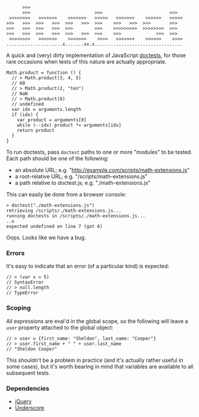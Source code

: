 
          >>>
          >>>                        >>>                         >>>
     >>>>>>>>   >>>>>>>    >>>>>>>   >>>>>   >>>>>>>    >>>>>>   >>>>>
    >>>   >>>  >>>   >>>  >>>   >>>  >>>    >>>   >>>  >>>       >>>
    >>>   >>>  >>>   >>>  >>>        >>>    >>>>>>>>>  >>>>>>>>  >>>
    >>>   >>>  >>>   >>>  >>>   >>>  >>>    >>>             >>>  >>>
     >>>>>>>>   >>>>>>>    >>>>>>>    >>>>   >>>>>>>    >>>>>>    >>>>
    .....................x.......xx.x.................................

A quick and (very) dirty implementation of JavaScript [doctests][1], for
those rare occasions when tests of this nature are actually appropriate.

    Math.product = function () {
      // > Math.product(3, 4, 5)
      // 60
      // > Math.product(2, "ten")
      // NaN
      // > Math.product(6)
      // undefined
      var idx = arguments.length
      if (idx) {
        var product = arguments[0]
        while (--idx) product *= arguments[idx]
        return product
      }
    }

To run doctests, pass `doctest` paths to one or more "modules" to be tested.
Each path should be one of the following:

  - an absolute URL; e.g. "http://example.com/scripts/math-extensions.js"
  - a root-relative URL; e.g. "/scripts/math-extensions.js"
  - a path relative to doctest.js; e.g. "./math-extensions.js"

This can easily be done from a browser console:

    > doctest("./math-extensions.js")
    retrieving /scripts/./math-extensions.js...
    running doctests in /scripts/./math-extensions.js...
    ..x
    expected undefined on line 7 (got 6)

Oops. Looks like we have a bug.

### Errors

It's easy to indicate that an error (of a particular kind) is expected:

    // > (var x = 5)
    // SyntaxError
    // > null.length
    // TypeError

### Scoping

All expressions are eval'd in the global scope, so the following will leave
a `user` property attached to the global object:

    // > user = {first_name: "Sheldon", last_name: "Cooper"}
    // > user.first_name + " " + user.last_name
    // "Sheldon Cooper"

This shouldn't be a problem in practice (and it's actually rather useful in
some cases), but it's worth bearing in mind that variables are available to
all subsequent tests.

### Dependencies

  - [jQuery][2]
  - [Underscore][3]


[1]: http://docs.python.org/library/doctest.html
[2]: http://jquery.com/
[3]: http://documentcloud.github.com/underscore/
